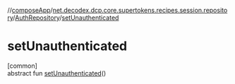 //[composeApp](../../../index.md)/[net.decodex.dcp.core.supertokens.recipes.session.repository](../index.md)/[AuthRepository](index.md)/[setUnauthenticated](set-unauthenticated.md)

# setUnauthenticated

[common]\
abstract fun [setUnauthenticated](set-unauthenticated.md)()
